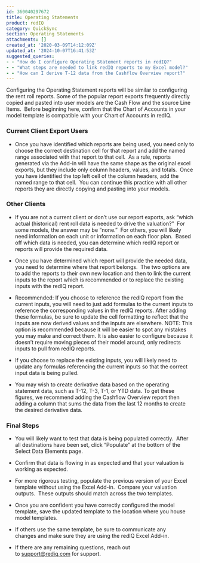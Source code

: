 ```yaml
---
id: 360040297672
title: Operating Statements
product: redIQ
category: QuickSync
section: Operating Statements 
attachments: []
created_at: '2020-03-09T14:12:09Z'
updated_at: '2024-10-07T16:41:53Z'
suggested_queries:
- - "How do I configure Operating Statement reports in redIQ?"
- - "What steps are needed to link redIQ reports to my Excel model?"
- - "How can I derive T-12 data from the Cashflow Overview report?"
---
```

Configuring the Operating Statement reports will be similar to configuring the rent roll reports. Some of the popular report exports frequently directly copied and pasted into user models are the Cash Flow and the source Line Items.  Before beginning here, confirm that the Chart of Accounts in your model template is compatible with your Chart of Accounts in redIQ.

### **Current Client Export Users**

* Once you have identified which reports are being used, you need only to choose the correct destination cell for that report and add the named range associated with that report to that cell.  As a rule, reports generated via the Add-in will have the same shape as the original excel exports, but they include only column headers, values, and totals.  Once you have identified the top left cell of the column headers, add the named range to that cell.  You can continue this practice with all other reports they are directly copying and pasting into your models.

### **Other Clients**

* If you are not a current client or don’t use our report exports, ask “which actual (historical) rent roll data is needed to drive the valuation?”  For some models, the answer may be “none.”  For others, you will likely need information on each unit or information on each floor plan.  Based off which data is needed, you can determine which redIQ report or reports will provide the required data.
* Once you have determined which report will provide the needed data, you need to determine where that report belongs.  The two options are to add the reports to their own new location and then to link the current inputs to the report which is recommended or to replace the existing inputs with the redIQ report.

* Recommended: If you choose to reference the redIQ report from the current inputs, you will need to just add formulas to the current inputs to reference the corresponding values in the redIQ reports. After adding these formulas, be sure to update the cell formatting to reflect that the inputs are now derived values and the inputs are elsewhere. NOTE: This option is recommended because it will be easier to spot any mistakes you may make and correct them. It is also easier to configure because it doesn’t require moving pieces of their model around, only redirects inputs to pull from redIQ reports.
* If you choose to replace the existing inputs, you will likely need to update any formulas referencing the current inputs so that the correct input data is being pulled.

* You may wish to create derivative data based on the operating statement data, such as T-12, T-3, T-1, or YTD data. To get these figures, we recommend adding the Cashflow Overview report then adding a column that sums the data from the last 12 months to create the desired derivative data.

### **Final Steps**

* You will likely want to test that data is being populated correctly.  After all destinations have been set, click “Populate” at the bottom of the Select Data Elements page.
* Confirm that data is flowing in as expected and that your valuation is working as expected.
* For more rigorous testing, populate the previous version of your Excel template without using the Excel Add-in.  Compare your valuation outputs.  These outputs should match across the two templates.
* Once you are confident you have correctly configured the model template, save the updated template to the location where you house model templates.

* If others use the same template, be sure to communicate any changes and make sure they are using the redIQ Excel Add-in.
* If there are any remaining questions, reach out to [support@rediq.com](mailto:support@rediq.com) for support.